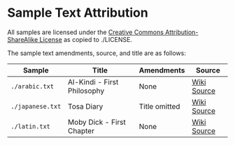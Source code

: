 # Sample Text Attribution

All samples are licensed under the [Creative Commons Attribution-ShareAlike License](https://creativecommons.org/licenses/by-sa/4.0/) as copied to ./LICENSE.

The sample text amendments, source, and title are as follows:

| Sample            | Title                        | Amendments    | Source                                                                                                                                                               |
| ----------------- | ---------------------------- | ------------- | -------------------------------------------------------------------------------------------------------------------------------------------------------------------- |
| `./arabic.txt`    | Al-Kindi - First Philosophy  | None          | [Wiki Source](https://ar.wikisource.org/wiki/%D8%A7%D9%84%D9%83%D9%86%D8%AF%D9%8A_-_%D8%A7%D9%84%D9%81%D9%84%D8%B3%D9%81%D8%A9_%D8%A7%D9%84%D8%A3%D9%88%D9%84%D9%89) |
| `./japanese.txt`  | Tosa Diary                   | Title omitted | [Wiki Source](https://ja.wikisource.org/wiki/%E5%9C%9F%E4%BD%90%E6%97%A5%E8%A8%98_\(%E5%9C%8B%E6%96%87%E5%A4%A7%E8%A7%80\))                                          |
| `./latin.txt`     | Moby Dick - First Chapter    | None          | [Wiki Source](https://en.wikisource.org/wiki/Moby-Dick_\(1851\)_US_edition/Chapter_1)                                                                                |
